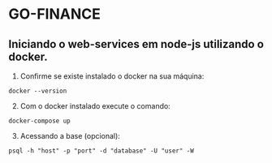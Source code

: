 # GO-FINANCE

## Iniciando o web-services em node-js utilizando o docker.

1. Confirme se existe instalado o docker na sua máquina:
```
docker --version
```

2. Com o docker instalado execute o comando:
```
docker-compose up
```

3. Acessando a base (opcional):
```
psql -h "host" -p "port" -d "database" -U "user" -W
```
